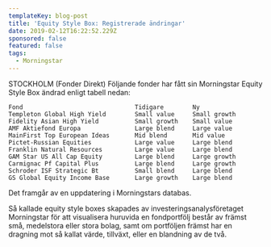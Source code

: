 ```yaml
---
templateKey: blog-post
title: 'Equity Style Box: Registrerade ändringar'
date: 2019-02-12T16:22:52.229Z
sponsored: false
featured: false
tags:
  - Morningstar
---
```

STOCKHOLM (Fonder Direkt) Följande fonder har fått sin Morningstar Equity Style Box ändrad enligt tabell nedan:

```
Fond                               Tidigare        Ny          
Templeton Global High Yield        Small value     Small growth
Fidelity Asian High Yield          Small growth    Small value 
AMF Aktiefond Europa               Large blend     Large value 
MainFirst Top European Ideas       Mid blend       Mid value   
Pictet-Russian Equities            Large value     Large blend 
Franklin Natural Resources         Large value     Large blend 
GAM Star US All Cap Equity         Large blend     Large growth
Carmignac Pf Capital Plus          Large blend     Large growth
Schroder ISF Strategic Bt          Small blend     Large blend 
GS Global Equity Income Base       Large growth    Large blend 
```
Det framgår av en uppdatering i Morningstars databas.

Så kallade equity style boxes skapades av investeringsanalysföretaget Morningstar för att visualisera huruvida en fondportfölj består av främst små, medelstora eller stora bolag, samt om portföljen främst har en dragning mot så kallat värde, tillväxt, eller en blandning av de två.
